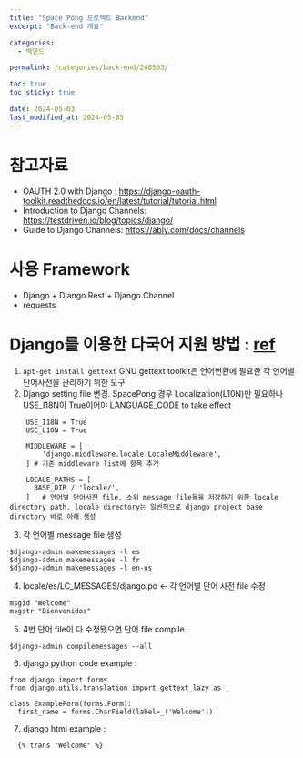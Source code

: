 ```yaml
---
title: "Space Pong 프로젝트 Backend"
excerpt: "Back-end 개요"

categories:
  - 백엔드

permalink: /categories/back-end/240503/

toc: true
toc_sticky: true

date: 2024-05-03
last_modified_at: 2024-05-03
---
```


# 참고자료
- OAUTH 2.0 with Django :  https://django-oauth-toolkit.readthedocs.io/en/latest/tutorial/tutorial.html 
- Introduction to Django Channels: https://testdriven.io/blog/topics/django/
- Guide to Django Channels: https://ably.com/docs/channels


# 사용 Framework
- Django + Django Rest + Django Channel
- requests




# Django를 이용한 다국어 지원 방법 : [ref](https://testdriven.io/blog/multiple-languages-in-django/)
1. ```apt-get install gettext```
    GNU gettext toolkit은 언어변환에 필요한 각 언어별 단어사전을 관리하기 위한 도구
2. Django setting file 변경. SpacePong 경우 Localization(L10N)만 필요하나 USE_I18N이 True이어야 LANGUAGE_CODE to take effect

```
    USE_I18N = True 
    USE_L10N = True 
 
    MIDDLEWARE = [ 
        'django.middleware.locale.LocaleMiddleware',  
    ] # 기존 middleware list에 항목 추가 

    LOCALE_PATHS = [ 
      BASE_DIR / 'locale/', 
    ]   # 언어별 단어사전 file, 소위 message file들을 저장하기 위한 locale directory path. locale directory는 일반적으로 django project base directory 바로 아래 생성
```

3. 각 언어별 message file 생성
```
$django-admin makemessages -l es  
$django-admin makemessages -l fr  
$django-admin makemessages -l en-us
```
  
4. locale/es/LC_MESSAGES/django.po <- 각 언어별 단어 사전 file 수정 
```
msgid "Welcome"  
msgstr "Bienvenidos"  
```

5. 4번 단어 file이 다 수정됐으면 단어 file compile  
```
$django-admin compilemessages --all
```

 
6. django python code example :  

```
from django import forms  
from django.utils.translation import gettext_lazy as _  

class ExampleForm(forms.Form):  
  first_name = forms.CharField(label=_('Welcome'))  
```
 
7. django html example :

```
  {% trans "Welcome" %}
```
